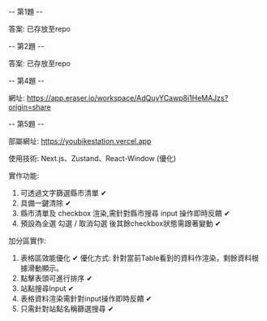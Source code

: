 
# 

-- 第1題 -- <br>

答案: 已存放至repo

-- 第2題 -- <br>

答案: 已存放至repo

-- 第4題 -- <br>


網址: https://app.eraser.io/workspace/AdQuyYCawp8i1HeMAJzs?origin=share

-- 第5題 -- <br>

部屬網址: https://youbikestation.vercel.app

使用技術: Next.js、Zustand、React-Window (優化)

實作功能:

1. 可透過文字篩選縣市清單 ✔
2. 具備一鍵清除 ✔
3. 縣市清單及 checkbox 渲染,需針對縣市搜尋 input 操作即時反饋 ✔
4. 預設為全選
勾選 / 取消勾選 後其餘checkbox狀態需跟著變動 ✔

加分區實作:
1. 表格區效能優化 ✔
優化方式: 針對當前Table看到的資料作渲染，剩餘資料根據滑動顯示。
2. 點擊表頭可進行排序 ✔
3. 站點搜尋Input ✔
4. 表格資料渲染需針對input操作即時反饋 ✔
5. 只需針對站點名稱篩選搜尋 ✔
